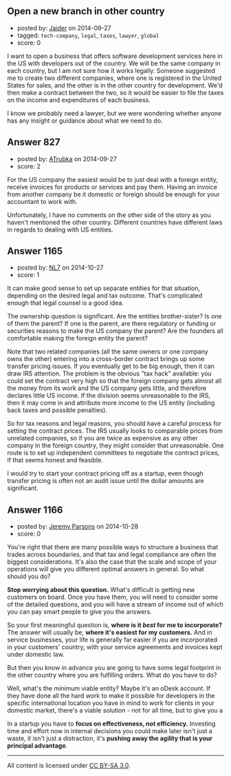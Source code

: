 ## Open a new branch in other country

- posted by: [Jaider](https://stackexchange.com/users/222232/jaider) on 2014-09-27
- tagged: `tech-company`, `legal`, `taxes`, `lawyer`, `global`
- score: 0

I want to open a business that offers software development services here in the US with developers out of the country. We will be the same company in each country, but I am not sure how it works legally. Someone suggested me to create two different companies, where one is registered in the United States for sales, and the other is in the other country for development. We'd then make a contract between the two, so it would be easier to file the taxes on the income and expenditures of each business.

I know we probably need a lawyer, but we were wondering whether anyone has any insight or guidance about what we need to do.


## Answer 827

- posted by: [ATrubka](https://stackexchange.com/users/1052629/atrubka) on 2014-09-27
- score: 2

For the US company the easiest would be to just deal with a foreign entity, receive invoices for products or services and pay them. Having an invoice from another company be it domestic or foreign should be enough for your accountant to work with.

Unfortunately, I have no comments on the other side of the story as you haven't mentioned the other country. Different countries have different laws in regards to dealing with US entities.


## Answer 1165

- posted by: [NL7](https://stackexchange.com/users/4221898/nl7) on 2014-10-27
- score: 1

It can make good sense to set up separate entities for that situation, depending on the desired legal and tax outcome.  That's complicated enough that legal counsel is a good idea.

The ownership question is significant.  Are the entities brother-sister?  Is one of them the parent?  If one is the parent, are there regulatory or funding or securities reasons to make the US company the parent?  Are the founders all comfortable making the foreign entity the parent?

Note that two related companies (all the same owners or one company owns the other) entering into a cross-border contract brings up some transfer pricing issues.  If you eventually get to be big enough, then it can draw IRS attention.  The problem is the obvious "tax hack" available: you could set the contract very high so that the foreign company gets almost all the money from its work and the US company gets little, and therefore declares little US income.  If the division seems unreasonable to the IRS, then it may come in and attribute more income to the US entity (including back taxes and possible penalties).

So for tax reasons and legal reasons, you should have a careful process for setting the contract prices.  The IRS usually looks to comparable prices from unrelated companies, so if you are twice as expensive as any other company in the foreign country, they might consider that unreasonable.  One route is to set up independent committees to negotiate the contract prices, if that seems honest and feasible.

I would try to start your contract pricing off as a startup, even though transfer pricing is often not an audit issue until the dollar amounts are significant.


## Answer 1166

- posted by: [Jeremy Parsons](https://stackexchange.com/users/497810/jeremy-parsons) on 2014-10-28
- score: 0

You're right that there are many possible ways to structure a business that trades across boundaries, and that tax and legal compliance are often the biggest considerations. It's also the case that the scale and scope of your operations will give you different optimal answers in general. So what should you do?

**Stop worrying about this question.** What's difficult is getting new customers on board. Once you have them, you will need to consider some of the detailed questions, and you will have a stream of income out of which you can pay smart people to give you the answers.

So your first meaningful question is, **where is it *best* for me to incorporate?** The answer will usually be, **where it's easiest for my customers.** And in service businesses, your life is generally far easier if you are incorporated in your customers' country, with your service agreements and invoices kept under domestic law.

But then you know in advance you are going to have some legal footprint in the other country where you are fulfilling orders. What do you have to do?

Well, what's the minimum viable entity? Maybe it's an oDesk account. If they have done all the hard work to make it possible for developers in the specific international location you have in mind to work for clients in your domestic market, there's a viable solution - not for all time, but to give you a 

In a startup you have to **focus on effectiveness, not efficiency.** Investing time and effort now in internal decisions you could make later isn't just a waste, it isn't just a distraction, it's **pushing away the agility that is your principal advantage**.



---

All content is licensed under [CC BY-SA 3.0](https://creativecommons.org/licenses/by-sa/3.0/).
